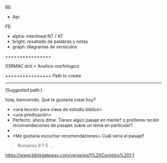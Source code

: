 BE:

- Api

FE:

- alpha: interlineal NT / AT
- bright: resaltado de palabras y notas
- graph: diagramas de versículos

++++++++++++++++

03RMAC.dcti > Analisis morfologico

++++++++++++++++
Path to create

---

[Suggested path:]

hola, bienvenido, Qué te gustaría crear hoy?

- <una lección para clase de estudio bíblico>
- <una predicación>
- <resolver otra duda>
  Perfecto, ahora dime:
  Tienes algún pasaje en mente? o prefieres recibir recomendaciones de pasajes sobre un tema en particular?
- <Tengo un pasaje>
- <Me gustaría escuchar recomendaciones>
  Cuál sería el pasaje?

> Romanos 9:1-5
> ...

https://www.biblegateway.com/verse/es/1%20Corintios%201:1

